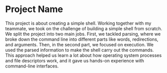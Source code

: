 # Project Name

This project is about creating a simple shell.
Working together with my teammate, we took on the challenge of building a simple shell from scratch. We split the project into two main jobs. First, we tackled parsing, where we broke down the command line into different parts like words, redirections, and arguments. Then, in the second part, we focused on execution. We used the parsed information to make the shell carry out the commands. This approach helped us learn a lot about how operating system processes and file descriptors work, and it gave us hands-on experience with command-line interfaces.
